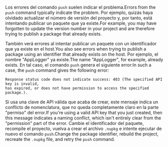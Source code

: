 <span data-ttu-id="4775e-101">Los errores del comando `push` suelen indicar el problema.</span><span class="sxs-lookup"><span data-stu-id="4775e-101">Errors from the `push` command typically indicate the problem.</span></span> <span data-ttu-id="4775e-102">Por ejemplo, quizás haya olvidado actualizar el número de versión del proyecto y, por tanto, está intentando publicar un paquete que ya existe.</span><span class="sxs-lookup"><span data-stu-id="4775e-102">For example, you may have forgotten to update the version number in your project and are therefore trying to publish a package that already exists.</span></span>

<span data-ttu-id="4775e-103">También verá errores al intentar publicar un paquete con un identificador que ya existe en el host.</span><span class="sxs-lookup"><span data-stu-id="4775e-103">You also see errors when trying to publish a package using an identifier that already exists on the host.</span></span> <span data-ttu-id="4775e-104">Por ejemplo, el nombre "AppLogger" ya existe.</span><span class="sxs-lookup"><span data-stu-id="4775e-104">The name "AppLogger", for example, already exists.</span></span> <span data-ttu-id="4775e-105">En tal caso, el comando `push` genera el siguiente error:</span><span class="sxs-lookup"><span data-stu-id="4775e-105">In such a case, the `push` command gives the following error:</span></span>

```output
Response status code does not indicate success: 403 (The specified API key is invalid,
has expired, or does not have permission to access the specified package.).
```

<span data-ttu-id="4775e-106">Si usa una clave de API válida que acaba de crear, este mensaje indica un conflicto de nomenclatura, que no queda completamente claro en la parte "permiso" del error.</span><span class="sxs-lookup"><span data-stu-id="4775e-106">If you're using a valid API key that you just created, then this message indicates a naming conflict, which isn't entirely clear from the "permission" part of the error.</span></span> <span data-ttu-id="4775e-107">Cambie el identificador del paquete, recompile el proyecto, vuelva a crear el archivo `.nupkg` e intente ejecutar de nuevo el comando `push`.</span><span class="sxs-lookup"><span data-stu-id="4775e-107">Change the package identifier, rebuild the project, recreate the `.nupkg` file, and retry the `push` command.</span></span>